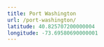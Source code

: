 ```yaml
---
title: Port Washington
url: /port-washington/
latitude: 40.825707200000004
longitude: -73.69580690000001
---
```

